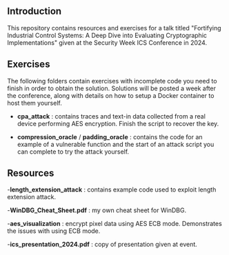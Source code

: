 ## Introduction

This repository contains resources and exercises for a talk titled "Fortifying Industrial Control Systems: A Deep Dive into Evaluating Cryptographic Implementations" given at the Security Week ICS Conference in 2024.

## Exercises

The following folders contain exercises with incomplete code you need to finish in order to obtain the solution.  Solutions will be posted a week after the conference, along with details on how to setup a Docker container to host them yourself.

- **cpa_attack** : contains traces and text-in data collected from a real device performing AES encryption.  Finish the script to recover the key.

- **compression_oracle** / **padding_oracle** : contains the code for an example of a vulnerable function and the start of an attack script you can complete to try the attack yourself.

## Resources

-**length_extension_attack** : contains example code used to exploit length extension attack.

-**WinDBG_Cheat_Sheet.pdf** : my own cheat sheet for WinDBG.

-**aes_visualization** : encrypt pixel data using AES ECB mode.  Demonstrates the issues with using ECB mode.

 -**ics_presentation_2024.pdf** : copy of presentation given at event.
